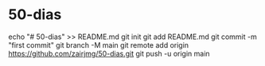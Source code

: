 # 50-dias

echo "# 50-dias" >> README.md
git init
git add README.md
git commit -m "first commit"
git branch -M main
git remote add origin https://github.com/zairjmg/50-dias.git
git push -u origin main
